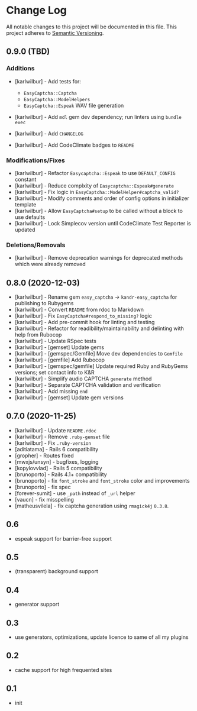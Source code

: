 # Change Log

All notable changes to this project will be documented in this file.
This project adheres to [Semantic Versioning](http://semver.org/).

## 0.9.0 (TBD)

### Additions

* [karlwilbur] - Add tests for:

    - `EasyCaptcha::Captcha`
    - `EasyCaptcha::ModelHelpers`
    - `EasyCaptcha::Espeak` WAV file generation

* [karlwilbur] - Add `mdl` gem dev dependency; run linters using `bundle exec`
* [karlwilbur] - Add `CHANGELOG`
* [karlwilbur] - Add CodeClimate badges to `README`

### Modifications/Fixes

* [karlwilbur] - Refactor `Easycaptcha::Espeak` to use `DEFAULT_CONFIG` constant
* [karlwilbur] - Reduce complxity of `Easycaptcha::Espeak#generate`
* [karlwilbur] - Fix logic in `EasyCaptcha::ModelHelper#captcha_valid?`
* [karlwilbur] - Modify comments and order of config options in initializer template
* [karlwilbur] - Allow `EasyCaptcha#setup` to be called without a block to use defaults
* [karlwilbur] - Lock Simplecov version until CodeClimate Test Reporter is updated

### Deletions/Removals

* [karlwilbur] - Remove deprecation warnings for deprecated methods which were already removed

## 0.8.0 (2020-12-03)

* [karlwilbur] - Rename gem `easy_captcha` -> `kandr-easy_captcha` for publishing to Rubygems
* [karlwilbur] - Convert `README` from rdoc to Markdown
* [karlwilbur] - Fix `EasyCaptcha#respond_to_missing?` logic
* [karlwilbur] - Add pre-commit hook for linting and testing
* [karlwilbur] - Refactor for readibility/maintainability and delinting with help from Rubocop
* [karlwilbur] - Update RSpec tests
* [karlwilbur] - [gemset] Update gems
* [karlwilbur] - [gemspec/Gemfile] Move dev dependencies to `Gemfile`
* [karlwilbur] - [gemfile] Add Rubocop
* [karlwilbur] - [gemspec/gemfile] Update required Ruby and RubyGems versions; set contact info to K&R
* [karlwilbur] - Simplify audio CAPTCHA `generate` method
* [karlwilbur] - Separate CAPTCHA validation and verification
* [karlwilbur] - Add missing `end`
* [karlwilbur] - [gemset] Update gem versions

## 0.7.0 (2020-11-25)

* [karlwilbur] - Update `README.rdoc`
* [karlwilbur] - Remove `.ruby-gemset` file
* [karlwilbur] - Fix `.ruby-version`
* [aditiatama] - Rails 6 compatibility
* [gropher] - Routes fixed
* [mwxjs/unsyn] - bugfixes, logging
* [kopylovvlad] - Rails 5 compatibility
* [brunoporto] - Rails 4.1+ compatibility
* [brunoporto] - fix `font_stroke` and `font_stroke` color and improvements
* [brunoporto] - fix spec
* [forever-sumit] - use `_path` instead of `_url` helper
* [vaucn] - fix misspelling
* [matheusvilela] - fix captcha generation using `rmagick4j` `0.3.8`.

## 0.6

* espeak support for barrier-free support

## 0.5

* (transparent) background support

## 0.4

* generator support

## 0.3

* use generators, optimizations, update licence to same of all my plugins

## 0.2

* cache support for high frequented sites

## 0.1

* init
